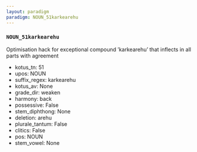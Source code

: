 ```yaml
---
layout: paradigm
paradigm: NOUN_51karkearehu
---
```

### ` NOUN_51karkearehu `

Optimisation hack for exceptional compound ’karkearehu’ that inflects in all parts with agreement
* kotus_tn: 51
* upos: NOUN
* suffix_regex: karkearehu
* kotus_av: None
* grade_dir: weaken
* harmony: back
* possessive: False
* stem_diphthong: None
* deletion: arehu
* plurale_tantum: False
* clitics: False
* pos: NOUN
* stem_vowel: None
